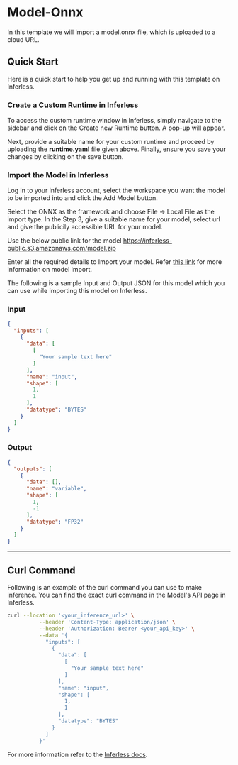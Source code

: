 # Model-Onnx
In this template we will import a model.onnx file, which is uploaded to a cloud URL.

## Quick Start
Here is a quick start to help you get up and running with this template on Inferless.

### Create a Custom Runtime in Inferless
To access the custom runtime window in Inferless, simply navigate to the sidebar and click on the Create new Runtime button. A pop-up will appear.

Next, provide a suitable name for your custom runtime and proceed by uploading the **runtime.yaml** file given above. Finally, ensure you save your changes by clicking on the save button.

### Import the Model in Inferless
Log in to your inferless account, select the workspace you want the model to be imported into and click the Add Model button.

Select the ONNX as the framework and choose File -> Local File as the import type. In the Step 3, give a suitable name for your model, select url and give the publicily accessible URL for your model.

Use the below public link for the model  https://inferless-public.s3.amazonaws.com/model.zip

Enter all the required details to Import your model. Refer [this link](https://docs.inferless.com/integrations/github-custom-code) for more information on model import.

The following is a sample Input and Output JSON for this model which you can use while importing this model on Inferless.

### Input
```json
{
  "inputs": [
    {
      "data": [
        [
          "Your sample text here"
        ]
      ],
      "name": "input",
      "shape": [
        1,
        1
      ],
      "datatype": "BYTES"
    }
  ]
}
```

### Output
```json
{
  "outputs": [
    {
      "data": [],
      "name": "variable",
      "shape": [
        1,
        -1
      ],
      "datatype": "FP32"
    }
  ]
}
```

---
## Curl Command
Following is an example of the curl command you can use to make inference. You can find the exact curl command in the Model's API page in Inferless.
```bash
curl --location '<your_inference_url>' \
          --header 'Content-Type: application/json' \
          --header 'Authorization: Bearer <your_api_key>' \
          --data '{
            "inputs": [
              {
                "data": [
                  [
                    "Your sample text here"
                  ]
                ],
                "name": "input",
                "shape": [
                  1,
                  1
                ],
                "datatype": "BYTES"
              }
            ]
          }'
```

For more information refer to the [Inferless docs](https://docs.inferless.com/).
